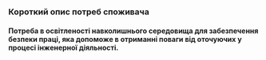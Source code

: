 ### Короткий опис потреб споживача
#### Потреба в освітленості навколишнього середовища для забезпечення безпеки праці, яка допоможе в отриманні поваги від оточуючих у процесі інженерної діяльності.
